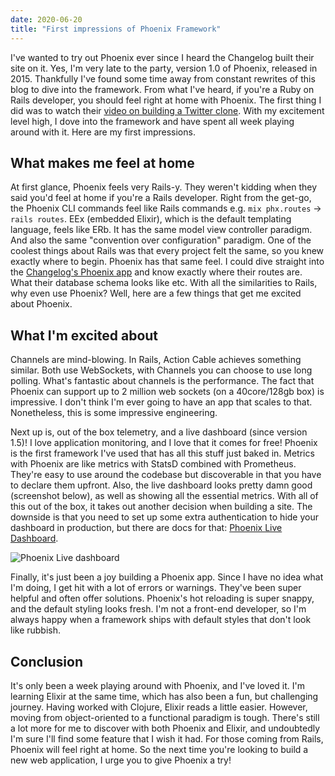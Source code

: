```yaml
---
date: 2020-06-20
title: "First impressions of Phoenix Framework"
---
```

I've wanted to try out Phoenix ever since I heard the Changelog built their site on it. Yes, I'm very late to the party, version 1.0 of Phoenix, released in 2015. Thankfully I've found some time away from constant rewrites of this blog to dive into the framework. From what I've heard, if you're a Ruby on Rails developer, you should feel right at home with Phoenix. The first thing I did was to watch their [video on building a Twitter clone](https://www.youtube.com/watch?v=MZvmYaFkNJI&feature=youtu.be). With my excitement level high, I dove into the framework and have spent all week playing around with it. Here are my first impressions.

## What makes me feel at home

At first glance, Phoenix feels very Rails-y. They weren't kidding when they said you'd feel at home if you're a Rails developer. Right from the get-go, the Phoenix CLI commands feel like Rails commands e.g. `mix phx.routes` → `rails routes`. EEx (embedded Elixir), which is the default templating language, feels like ERb. It has the same model view controller paradigm. And also the same "convention over configuration" paradigm. One of the coolest things about Rails was that every project felt the same, so you knew exactly where to begin. Phoenix has that same feel. I could dive straight into the [Changelog's Phoenix app](https://github.com/thechangelog/changelog.com) and know exactly where their routes are. What their database schema looks like etc. With all the similarities to Rails, why even use Phoenix? Well, here are a few things that get me excited about Phoenix.

## What I'm excited about

Channels are mind-blowing. In Rails, Action Cable achieves something similar. Both use WebSockets, with Channels you can choose to use long polling. What's fantastic about channels is the performance. The fact that Phoenix can support up to 2 million web sockets (on a 40core/128gb box) is impressive. I don't think I'm ever going to have an app that scales to that. Nonetheless, this is some impressive engineering.

Next up is, out of the box telemetry, and a live dashboard (since version 1.5)! I love application monitoring, and I love that it comes for free! Phoenix is the first framework I've used that has all this stuff just baked in. Metrics with Phoenix are like metrics with StatsD combined with Prometheus. They're easy to use around the codebase but discoverable in that you have to declare them upfront. Also, the live dashboard looks pretty damn good (screenshot below), as well as showing all the essential metrics. With all of this out of the box, it takes out another decision when building a site. The downside is that you need to set up some extra authentication to hide your dashboard in production, but there are docs for that: [Phoenix Live Dashboard](https://hexdocs.pm/phoenix_live_dashboard/Phoenix.LiveDashboard.html#module-extra-add-dashboard-access-on-all-environments-including-production).

![Phoenix Live dashboard](/uploads/live-dashboard.png "Phoenix Live dashboard")

Finally, it's just been a joy building a Phoenix app. Since I have no idea what I'm doing, I get hit with a lot of errors or warnings. They've been super helpful and often offer solutions. Phoenix's hot reloading is super snappy, and the default styling looks fresh. I'm not a front-end developer, so I'm always happy when a framework ships with default styles that don't look like rubbish.

## Conclusion

It's only been a week playing around with Phoenix, and I've loved it. I'm learning Elixir at the same time, which has also been a fun, but challenging journey. Having worked with Clojure, Elixir reads a little easier. However, moving from object-oriented to a functional paradigm is tough. There's still a lot more for me to discover with both Phoenix and Elixir, and undoubtedly I'm sure I'll find some feature that I wish it had. For those coming from Rails, Phoenix will feel right at home. So the next time you're looking to build a new web application, I urge you to give Phoenix a try!